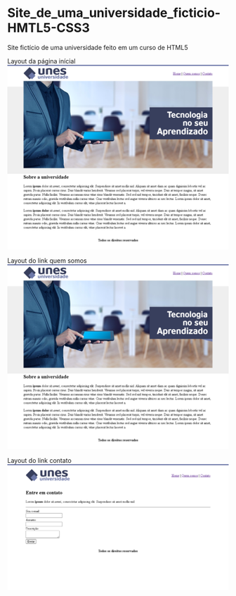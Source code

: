 # Site_de_uma_universidade_ficticio-HMTL5-CSS3
Site fictício de uma universidade feito em um curso de HTML5

Layout da página inícial
![página principal](https://github.com/DeangellesES/Site_de_uma_universidade_ficticio-HMTL5-CSS3/blob/master/unis.png)



Layout do link quem somos 
![quem somos](https://github.com/DeangellesES/Site_de_uma_universidade_ficticio-HMTL5-CSS3/blob/master/unis.png)



Layout do link contato
![contato](https://github.com/DeangellesES/Site_de_uma_universidade_ficticio-HMTL5-CSS3/blob/master/contato.png)
